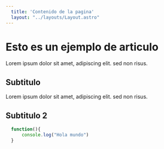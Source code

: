 ```yaml
---
  title: 'Contenido de la pagina'
  layout: "../layouts/Layout.astro"
---
```


# Esto es un ejemplo de articulo

Lorem ipsum dolor sit amet, adipiscing elit. sed non risus.

## Subtitulo

Lorem ipsum dolor sit amet, adipiscing elit. sed non risus.

## Subtitulo 2

```javascript
  function(){
      console.log("Hola mundo")
  }
```
